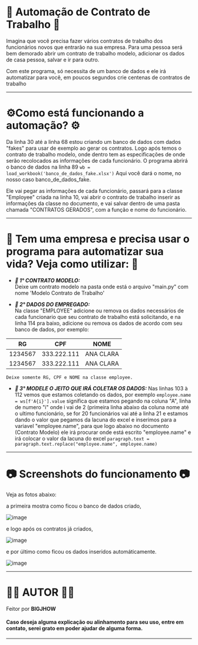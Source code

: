 # 🤖 Automação de Contrato de Trabalho 🤖

Imagina que você precisa fazer vários contratos de trabalho dos funcionários novos que entrarão na sua empresa. 
Para uma pessoa será bem demorado abrir um contrato de trabalho modelo, adicionar os dados de casa pessoa, salvar e ir para outro.

Com este programa, só necessita de um banco de dados e ele irá automatizar para você, em poucos segundos crie centenas de contratos de trabalho

---

# ⚙️Como está funcionando a automação? ⚙️

Da linha 30 até a linha 68 estou criando um banco de dados com dados "fakes" para usar de exemplo ao gerar os contratos.
Logo após temos o contrato de trabalho modelo, onde dentro tem as especificações de onde serão recolocados as informações de cada funcionário.
O programa abrirá o banco de dados na linha 89
```wb = load_workbook('banco_de_dados_fake.xlsx')```
Aqui você dará o nome, no nosso caso banco_de_dados_fake.

Ele vai pegar as informações de cada funcionário, passará para a classe "Employee" criada na linha 10, vai abrir o contrato de trabalho inserir as informações da classe no documento, e vai salvar dentro de uma pasta
chamada "CONTRATOS GERADOS", com a função e nome do funcionário.

---

# 🔨 Tem uma empresa e precisa usar o programa para automatizar sua vida? Veja como utilizar: 🔨

- **_💾 1° CONTRATO MODELO:_**     
      Deixe um contrato modelo na pasta onde está o arquivo "main.py" com nome 'Modelo Contrato de Trabalho'
  
- **_💾 2° DADOS DO EMPREGADO:_**    
      Na classe "EMPLOYEE" adicione ou remova os dados necessários de cada funcionario que seu contrato de trabalho está solicitando, e na linha 114 pra baixo, adicione ou remova os dados de acordo
      com seu banco de dados, por exemplo:
  
| RG | CPF | NOME |
|------------|-------------|------------|
| 1234567    | 333.222.111 | ANA CLARA  |
| 1234567    | 333.222.111 | ANA CLARA  |    

    Deixe somente RG, CPF e NOME na classe employee.    
- **_💾 3° MODELE O JEITO QUE IRÁ COLETAR OS DADOS:_**
      Nas linhas 103 à 112 vemos que estamos coletando os dados, por exemplo ```employee.name = ws[f'A{i}'].value``` significa que estamos pegando na coluna "A", linha de numero "i" onde i vai de 2 (primeira linha abaixo da coluna nome até o ultimo funcionário, se for 20 funcionários vai até a linha 21 e estamos dando o valor que pegamos da lacuna do excel e inserimos para a variavel "employee.name", para que logo abaixo no documento (Contrato Modelo) ele irá procurar onde está escrito "employee.name" e irá colocar o valor da lacuna do excel ```paragraph.text = paragraph.text.replace("employee.name", employee.name)```

---
# 📷 Screenshots do funcionamento 📷

Veja as fotos abaixo: 

a primeira mostra como ficou o banco de dados criado, 

![image](https://github.com/xBigJhow/Automacao-Contrato-de-Trabalho/assets/103526432/00909a91-788d-47bb-854b-c99900f6f40c)


e logo após os contratos já criados,

![image](https://github.com/xBigJhow/Automacao-Contrato-de-Trabalho/assets/103526432/0ad2b8a1-5b9c-4e8b-9e60-c683440640e4)


e por último como ficou os dados inseridos automáticamente.

![image](https://github.com/xBigJhow/Automacao-Contrato-de-Trabalho/assets/103526432/19b3ccf3-791d-41ca-8290-501188bb9c1d)


---
# 📖🤓 AUTOR 📖🤓

Feitor por **BIGJHOW**

#### Caso deseja alguma explicação ou alinhamento para seu uso, entre em contato, serei grato em poder ajudar de alguma forma.
---
